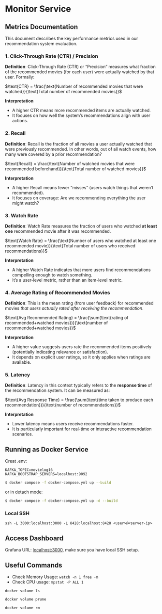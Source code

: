 # Monitor Service

## Metrics Documentation

This document describes the key performance metrics used in our recommendation system evaluation.

### 1. Click-Through Rate (CTR) / Precision

**Definition**: Click-Through Rate (CTR) or “Precision” measures what fraction of the recommended movies (for each user) were actually watched by that user. Formally:

$\text{CTR} = \frac{\text{Number of recommended movies that were watched}}{\text{Total number of recommended movies}}$

**Interpretation**

- A higher CTR means more recommended items are actually watched.
- It focuses on how well the system’s recommendations align with user actions.

### 2. Recall

**Definition**: Recall is the fraction of all movies a user actually watched that were previously recommended. In other words, out of all watch events, how many were covered by a prior recommendation?

$\text{Recall} = \frac{\text{Number of watched movies that were recommended beforehand}}{\text{Total number of watched movies}}$

**Interpretation**

- A higher Recall means fewer “misses” (users watch things that weren’t recommended).
- It focuses on coverage: Are we recommending everything the user might watch?

### 3. Watch Rate

**Definition**: Watch Rate measures the fraction of users who watched **at least one** recommended movie after it was recommended.

$\text{Watch Rate} = \frac{\text{Number of users who watched at least one recommended movie}}{\text{Total number of users who received recommendations}}$

**Interpretation**

- A higher Watch Rate indicates that more users find recommendations compelling enough to watch something.
- It’s a user-level metric, rather than an item-level metric.

### 4. Average Rating of Recommended Movies

**Definition**: This is the mean rating (from user feedback) for recommended movies *that users actually rated after receiving the recommendation*.

$\text{Avg Recommended Rating} = \frac{\sum(\text{rating of recommended+watched movies})}{\text{number of recommended+watched movies}}$

**Interpretation**

- A higher value suggests users rate the recommended items positively (potentially indicating relevance or satisfaction).
- It depends on explicit user ratings, so it only applies when ratings are available.

### 5. Latency

**Definition**: Latency in this context typically refers to the **response time** of the recommendation system. It can be measured as:

$\text{Avg Response Time} = \frac{\sum(\text{time taken to produce each recommendation})}{\text{number of recommendations}}$

**Interpretation**

- Lower latency means users receive recommendations faster.
- It is particularly important for real-time or interactive recommendation scenarios.


## Running as Docker Service

Creat .env:
```
KAFKA_TOPIC=movielog16
KAFKA_BOOTSTRAP_SERVERS=localhost:9092
```

```bash
$ docker compose -f docker-compose.yml up --build
```

or in detach mode:

```bash
$ docker compose -f docker-compose.yml up -d --build
```

### Local SSH
```
ssh -L 3000:localhost:3000 -L 8428:localhost:8428 <user>@<server-ip>
```

## Access Dashboard

Grafana URL: [localhost:3000](http://localhost:3000/), make sure you have local SSH setup.

## Useful Commands

- Check Memory Usage: `watch -n 1 free -m`
- Check CPU usage: `mpstat -P ALL 1`

```
docker volume ls

docker volume prune

docker volume rm
```

